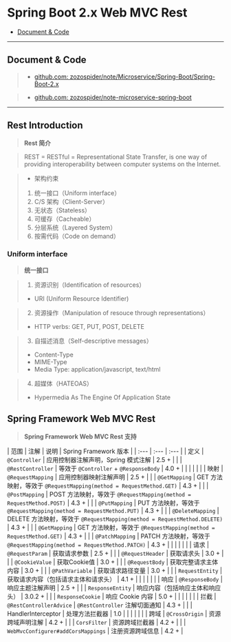 # Spring Boot 2.x Web MVC Rest

- [Document & Code](#document--code)

---

## Document & Code
> * [github.com: zozospider/note/Microservice/Spring-Boot/Spring-Boot-2.x](https://github.com/zozospider/note/blob/master/Microservice/Spring-Boot/Spring-Boot-2.x.md)

> * [github.com: zozospider/note-microservice-spring-boot](https://github.com/zozospider/note-microservice-spring-boot)

---

## Rest Introduction
> **Rest 简介**

> REST = RESTful = Representational State Transfer, is one way of providing interoperability between computer systems on the Internet.

> * 架构约束
> 1. 统一接口（Uniform interface）
> 2. C/S 架构（Client-Server）
> 3. 无状态（Stateless）
> 4. 可缓存（Cacheable）
> 5. 分层系统（Layered System）
> 6. 按需代码（Code on demand）

### Uniform interface
> **统一接口**

> 1. 资源识别（Identification of resources）
> * URI (Uniform Resource Identifier)

> 2. 资源操作（Manipulation of resouce through representations）
> * HTTP verbs: GET, PUT, POST, DELETE

> 3. 自描述消息（Self-descriptive messages）
> * Content-Type
> * MIME-Type
> * Media Type: application/javascript, text/html

> 4. 超媒体（HATEOAS）
> * Hypermedia As The Engine Of Application State

## Spring Framework Web MVC Rest
> **Spring Framework Web MVC Rest 支持**

| 范围 | 注解 | 说明 | Spring Framework 版本 |
| :--- | :--- | :--- |
| 定义 | `@Controller` | 应用控制器注解声明，Spring 模式注解 | 2.5 + |
|  | `@RestController` | 等效于 `@Controller` + `@ResponseBody` | 4.0 + |
|  |  |  |  |
| 映射 | `@RequestMapping` | 应用控制器映射注解声明 | 2.5 + |
|  | `@GetMapping` | GET 方法映射，等效于 `@RequestMapping(method = RequestMethod.GET)` | 4.3 + |
|  | `@PostMapping` | POST 方法映射，等效于 `@RequestMapping(method = RequestMethod.POST)` | 4.3 + |
|  | `@PutMapping` | PUT 方法映射，等效于 `@RequestMapping(method = RequestMethod.PUT)` | 4.3 + |
|  | `@DeleteMapping` | DELETE 方法映射，等效于 `@RequestMapping(method = RequestMethod.DELETE)` | 4.3 + |
|  | `@GetMapping` | GET 方法映射，等效于 `@RequestMapping(method = RequestMethod.GET)` | 4.3 + |
|  | `@PatchMapping` | PATCH 方法映射，等效于 `@RequestMapping(method = RequestMethod.PATCH)` | 4.3 + |
|  |  |  |  |
| 请求 | `@RequestParam` | 获取请求参数 | 2.5 + |
|  | `@RequestHeader` | 获取请求头 | 3.0 + |
|  | `@CookieValue` | 获取Cookie值 | 3.0 + |
|  | `@RequestBody` | 获取完整请求主体内容 | 3.0 + |
|  | `@PathVariable` | 获取请求路径变量 | 3.0 + |
|  | `RequestEntity` | 获取请求内容（包括请求主体和请求头） | 4.1 + |
|  |  |  |  |
| 响应 | `@ResponseBody` | 响应主题注解声明 | 2.5 + |
|  | `ResponseEntity` | 响应内容（包括响应主体和响应头） | 3.0.2 + |
|  | `ResponseCookie` | 响应 Cookie 内容 | 5.0 + |
|  |  |  |  |
| 拦截 | `@RestControllerAdvice` | `@RestController` 注解切面通知 |  4.3 + |
|  | HandlerInterceptor | 处理方法拦截器 | 1.0 |
|  |  |  |  |
| 跨域 | `@CrossOrigin` | 资源跨域声明注解 | 4.2 + |
|  | `CorsFilter` | 资源跨域拦截器 | 4.2 + |
|  | `WebMvcConfigurer#addCorsMappings` | 注册资源跨域信息 | 4.2 + |

